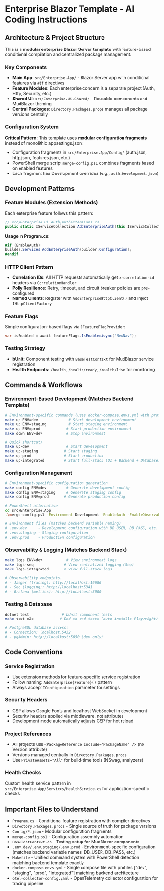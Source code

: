 # Enterprise Blazor Template - AI Coding Instructions

## Architecture & Project Structure

This is a **modular enterprise Blazor Server template** with feature-based conditional compilation and centralized package management.

### Key Components

- **Main App**: `src/Enterprise.App/` - Blazor Server app with conditional features via `#if` directives
- **Feature Modules**: Each enterprise concern is a separate project (Auth, Http, Security, etc.)
- **Shared UI**: `src/Enterprise.Ui.Shared/` - Reusable components and MudBlazor theming
- **Central Packages**: `Directory.Packages.props` manages all package versions centrally

### Configuration System

**Critical Pattern**: This template uses **modular configuration fragments** instead of monolithic appsettings.json:

- Configuration fragments in `src/Enterprise.App/Config/` (auth.json, http.json, features.json, etc.)
- PowerShell merge script `merge-config.ps1` combines fragments based on enabled features
- Each fragment has Development overrides (e.g., `auth.Development.json`)

## Development Patterns

### Feature Modules (Extension Methods)

Each enterprise feature follows this pattern:

```csharp
// src/Enterprise.Ui.Auth/AuthExtensions.cs
public static IServiceCollection AddEnterpriseAuth(this IServiceCollection services, IConfiguration cfg)
```

**Usage in Program.cs**:

```csharp
#if (EnableAuth)
builder.Services.AddEnterpriseAuth(builder.Configuration);
#endif
```

### HTTP Client Pattern

- **Correlation IDs**: All HTTP requests automatically get `x-correlation-id` headers via `CorrelationHandler`
- **Polly Resilience**: Retry, timeout, and circuit breaker policies are pre-configured
- **Named Clients**: Register with `AddEnterpriseHttpClient()` and inject `IHttpClientFactory`

### Feature Flags

Simple configuration-based flags via `IFeatureFlagProvider`:

```csharp
var isEnabled = await featureFlags.IsEnabledAsync("NewNav");
```

### Testing Strategy

- **bUnit**: Component testing with `BaseTestContext` for MudBlazor service registration
- **Health Endpoints**: `/health`, `/health/ready`, `/health/live` for monitoring

## Commands & Workflows

### Environment-Based Development (Matches Backend Template)

```bash
# Environment-specific commands (uses docker-compose.envs.yml with profiles)
make up ENV=dev              # Start development environment
make up ENV=staging          # Start staging environment
make up ENV=prod            # Start production environment
make down ENV=dev           # Stop environment

# Quick shortcuts
make up-dev                 # Start development
make up-staging            # Start staging
make up-prod               # Start production
make up-integrated         # Start full-stack (UI + Backend + Database)
```

### Configuration Management

```bash
# Environment-specific configuration generation
make config ENV=dev         # Generate development config
make config ENV=staging     # Generate staging config
make config ENV=prod       # Generate production config

# PowerShell alternative
cd src/Enterprise.App
.\merge-config.ps1 -Environment Development -EnableAuth -EnableObservability

# Environment files (matches backend variable naming)
# .env.dev     - Development configuration with DB_USER, DB_PASS, etc.
# .env.staging - Staging configuration
# .env.prod    - Production configuration
```

### Observability & Logging (Matches Backend Stack)

```bash
make logs ENV=dev           # View environment logs
make logs-seq              # View centralized logging (Seq)
make logs-integrated       # View full-stack logs

# Observability endpoints:
# - Jaeger (tracing): http://localhost:16686
# - Seq (logging): http://localhost:5341
# - Grafana (metrics): http://localhost:3000
```

### Testing & Database

```bash
dotnet test               # bUnit component tests
make test-e2e            # End-to-end tests (auto-installs Playwright)

# PostgreSQL database access:
# - Connection: localhost:5432
# - pgAdmin: http://localhost:5050 (dev only)
```

## Code Conventions

### Service Registration

- Use extension methods for feature-specific service registration
- Follow naming: `AddEnterprise{Feature}()` pattern
- Always accept `IConfiguration` parameter for settings

### Security Headers

- CSP allows Google Fonts and localhost WebSocket in development
- Security headers applied via middleware, not attributes
- Development mode automatically adjusts CSP for hot reload

### Project References

- All projects use `<PackageReference Include="PackageName" />` (no Version attribute)
- Versions managed centrally in `Directory.Packages.props`
- Use `PrivateAssets="All"` for build-time tools (NSwag, analyzers)

### Health Checks

Custom health service pattern in `src/Enterprise.App/Services/HealthService.cs` for application-specific checks.

## Important Files to Understand

- `Program.cs` - Conditional feature registration with compiler directives
- `Directory.Packages.props` - Single source of truth for package versions
- `Config/*.json` - Modular configuration fragments
- `merge-config.ps1` - Configuration assembly automation
- `BaseTestContext.cs` - Testing setup for MudBlazor components
- `.env.dev/.env.staging/.env.prod` - Environment-specific configuration (matches backend variable names: DB_USER, DB_PASS, etc.)
- `Makefile` - Unified command system with PowerShell detection matching backend template exactly
- `docker-compose.envs.yml` - Single compose file with profiles ["dev", "staging", "prod", "integrated"] matching backend architecture
- `otel-collector-config.yaml` - OpenTelemetry collector configuration for tracing pipeline
